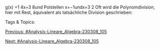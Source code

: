 g(x) =1
4x+3
8und Polstellen x=−1undx=3
2
Oft wird die Polynomdivision, hier mit Rest, äquivalent als tatsächliche Division geschrieben:

   Tags & Topics:
   

[Previous: #Analysis-Lineare_Algebra-230308_105](Analysis-Lineare_Algebra-230308_105.md)

[Next: #Analysis-Lineare_Algebra-230308_105](Analysis-Lineare_Algebra-230308_105.md)